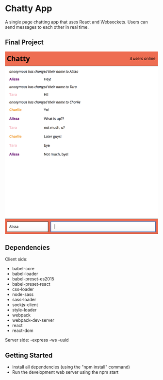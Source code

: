 Chatty App
=====================

A single page chatting app that uses React and Websockets. Users can send messages to each other in real time.

## Final Project

!["Screenshot of Chatty App"](https://github.com/arimame/chatty_app/blob/master/images/Screen%20Shot%20-%20ChattyApp.png)


## Dependencies

Client side:
- babel-core
- babel-loader
- babel-preset-es2015
- babel-preset-react
- css-loader
- node-sass
- sass-loader
- sockjs-client
- style-loader
- webpack
- webpack-dev-server
- react
- react-dom

Server side:
-express
-ws
-uuid


## Getting Started

- Install all dependencies (using the "npm install" command)
- Run the development web server using the npm start



